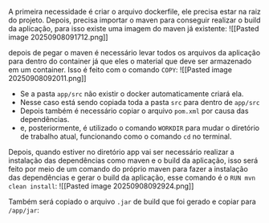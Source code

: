A primeira necessidade é criar o arquivo dockerfile, ele precisa estar na raiz do projeto.
Depois, precisa importar o maven para conseguir realizar o build da aplicação, para isso existe uma imagem do maven já existente:
![[Pasted image 20250908091712.png]]

depois de pegar o maven é necessário levar todos os arquivos da aplicação para dentro do container já que eles o material que deve ser armazenado em um container. 
Isso é feito com o comando `COPY`:
![[Pasted image 20250908092011.png]]
- Se a pasta `app/src` não existir o docker automaticamente criará ela. 
- Nesse caso está sendo copiada toda a pasta `src` para dentro de `app/src` 
- Depois também é necessário copiar o arquivo `pom.xml` por causa das dependências.
- e, posteriormente, é utilizado o comando `WORKDIR` para mudar o diretório de trabalho atual, funcionando como o comando `cd` no terminal.

Depois, quando estiver no diretório app vai ser necessário realizar a instalação das dependências como maven e o build da aplicação, isso será feito por meio de um comando do próprio maven para fazer a instalação das dependências e gerar o build da aplicação, esse comando é o `RUN mvn clean install`:
![[Pasted image 20250908092924.png]]

Também será copiado o arquivo `.jar` de build que foi gerado e copiar para `/app/jar`:
